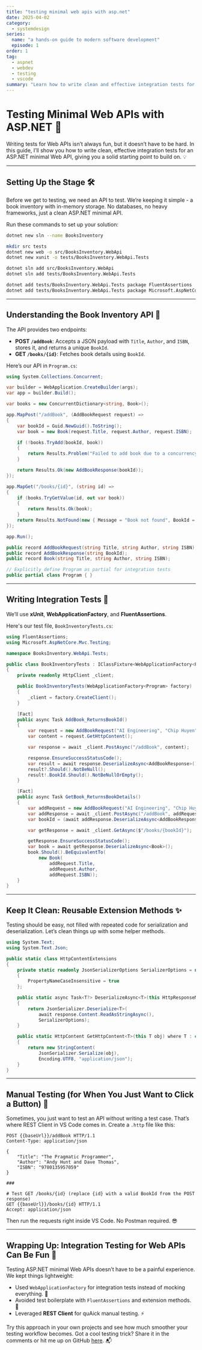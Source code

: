 ```yaml
---
title: "testing minimal web apis with asp.net"
date: 2025-04-02
category:
  - systemdesign
series:
  name: "a hands-on guide to modern software development"
  episode: 1
order: 1
tag:
  - aspnet
  - webdev
  - testing
  - vscode
summary: "Learn how to write clean and effective integration tests for ASP.NET minimal Web APIs using practical examples."
---
```


# Testing Minimal Web APIs with ASP.NET 🚀

Writing tests for Web APIs isn’t always fun, but it doesn’t have to be hard. In this guide, I’ll show you how to write clean, effective integration tests for an ASP.NET minimal Web API, giving you a solid starting point to build on. 💡

---

## Setting Up the Stage 🛠️

Before we get to testing, we need an API to test. We’re keeping it simple - a book inventory with in-memory storage. No databases, no heavy frameworks, just a clean ASP.NET minimal API.

Run these commands to set up your solution:

```bash
dotnet new sln --name BooksInventory

mkdir src tests
dotnet new web -o src/BooksInventory.WebApi
dotnet new xunit -o tests/BooksInventory.WebApi.Tests

dotnet sln add src/BooksInventory.WebApi
dotnet sln add tests/BooksInventory.WebApi.Tests

dotnet add tests/BooksInventory.WebApi.Tests package FluentAssertions
dotnet add tests/BooksInventory.WebApi.Tests package Microsoft.AspNetCore.Mvc.Testing
```

---

## Understanding the Book Inventory API 📖

The API provides two endpoints:

- **POST `/addBook`**: Accepts a JSON payload with `Title`, `Author`, and `ISBN`, stores it, and returns a unique `BookId`.
- **GET `/books/{id}`**: Fetches book details using `BookId`.

Here’s our API in `Program.cs`:

```csharp
using System.Collections.Concurrent;

var builder = WebApplication.CreateBuilder(args);
var app = builder.Build();

var books = new ConcurrentDictionary<string, Book>();

app.MapPost("/addBook", (AddBookRequest request) =>
{
    var bookId = Guid.NewGuid().ToString();
    var book = new Book(request.Title, request.Author, request.ISBN);

    if (!books.TryAdd(bookId, book))
    {
        return Results.Problem("Failed to add book due to a concurrency issue.");
    }

    return Results.Ok(new AddBookResponse(bookId));
});

app.MapGet("/books/{id}", (string id) =>
{
    if (books.TryGetValue(id, out var book))
    {
        return Results.Ok(book);
    }
    return Results.NotFound(new { Message = "Book not found", BookId = id });
});

app.Run();

public record AddBookRequest(string Title, string Author, string ISBN);
public record AddBookResponse(string BookId);
public record Book(string Title, string Author, string ISBN);

// Explicitly define Program as partial for integration tests
public partial class Program { }
```

---

## Writing Integration Tests 🧪

We’ll use **xUnit**, **WebApplicationFactory**, and **FluentAssertions**.

Here's our test file, `BookInventoryTests.cs`:

```csharp
using FluentAssertions;
using Microsoft.AspNetCore.Mvc.Testing;

namespace BooksInventory.WebApi.Tests;

public class BookInventoryTests : IClassFixture<WebApplicationFactory<Program>>
{
    private readonly HttpClient _client;

    public BookInventoryTests(WebApplicationFactory<Program> factory)
    {
        _client = factory.CreateClient();
    }

    [Fact]
    public async Task AddBook_ReturnsBookId()
    {
        var request = new AddBookRequest("AI Engineering", "Chip Huyen", "1098166302");
        var content = request.GetHttpContent();

        var response = await _client.PostAsync("/addBook", content);

        response.EnsureSuccessStatusCode();
        var result = await response.DeserializeAsync<AddBookResponse>();
        result?.Should().NotBeNull();
        result!.BookId.Should().NotBeNullOrEmpty();
    }

    [Fact]
    public async Task GetBook_ReturnsBookDetails()
    {
        var addRequest = new AddBookRequest("AI Engineering", "Chip Huyen", "1234567890");
        var addResponse = await _client.PostAsync("/addBook", addRequest.GetHttpContent());
        var bookId = (await addResponse.DeserializeAsync<AddBookResponse>())?.BookId;

        var getResponse = await _client.GetAsync($"/books/{bookId}");

        getResponse.EnsureSuccessStatusCode();
        var book = await getResponse.DeserializeAsync<Book>();
        book.Should().BeEquivalentTo(
            new Book(
                addRequest.Title,
                addRequest.Author,
                addRequest.ISBN));
    }
}
```

---

## Keep It Clean: Reusable Extension Methods ✨

Testing should be easy, not filled with repeated code for serialization and deserialization. Let’s clean things up with some helper methods.

```csharp
using System.Text;
using System.Text.Json;

public static class HttpContentExtensions
{
    private static readonly JsonSerializerOptions SerializerOptions = new()
    {
        PropertyNameCaseInsensitive = true
    };

    public static async Task<T?> DeserializeAsync<T>(this HttpResponseMessage response)
    {
        return JsonSerializer.Deserialize<T>(
            await response.Content.ReadAsStringAsync(),
            SerializerOptions);
    }

    public static HttpContent GetHttpContent<T>(this T obj) where T : class
    {
        return new StringContent(
            JsonSerializer.Serialize(obj),
            Encoding.UTF8, "application/json");
    }
}
```

---

## Manual Testing (for When You Just Want to Click a Button) 🔘

Sometimes, you just want to test an API without writing a test case. That’s where REST Client in VS Code comes in. Create a `.http` file like this:

```http
POST {{baseUrl}}/addBook HTTP/1.1
Content-Type: application/json

{
    "Title": "The Pragmatic Programmer",
    "Author": "Andy Hunt and Dave Thomas",
    "ISBN": "9780135957059"
}

###

# Test GET /books/{id} (replace {id} with a valid BookId from the POST response)
GET {{baseUrl}}/books/{id} HTTP/1.1
Accept: application/json
```

Then run the requests right inside VS Code. No Postman required. 😎

---

## Wrapping Up: Integration Testing for Web APIs Can Be Fun 🎉

Testing ASP.NET minimal Web APIs doesn’t have to be a painful experience. We kept things lightweight:

- Used `WebApplicationFactory` for integration tests instead of mocking everything. 🔧
- Avoided test boilerplate with `FluentAssertions` and extension methods. 💅
- Leveraged **REST Client** for quAick manual testing. ⚡

Try this approach in your own projects and see how much smoother your testing workflow becomes. Got a cool testing trick? Share it in the comments or hit me up on GitHub [here](https://github.com/dorinandreidragan/books-inventory/tree/episode/01-testing-minimal-web-api). 📬
